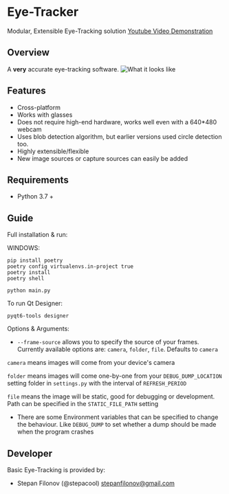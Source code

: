 # Eye-Tracker
Modular, Extensible Eye-Tracking solution
[Youtube Video Demonstration](https://youtu.be/zDN-wwd5cfo "Eye tracking")

## Overview
A **very** accurate eye-tracking software.
![What it looks like](https://i.imgur.com/DQRmibk.png)

## Features
- Cross-platform
- Works with glasses
- Does not require high-end hardware, works well even with a 640*480 webcam
- Uses blob detection algorithm, but earlier versions used circle detection too.
- Highly extensible/flexible
- New image sources or capture sources can easily be added

## Requirements
- Python 3.7 +

## Guide
Full installation & run:

WINDOWS:

```shell
pip install poetry
poetry config virtualenvs.in-project true
poetry install
poetry shell

python main.py
```

To run Qt Designer:
```shell
pyqt6-tools designer
```

Options & Arguments:

* `--frame-source` allows you to specify the source of your frames. Currently available options are: `camera`, `folder`, `file`. Defaults to `camera`

 `camera` means images will come from your device's camera
 
`folder` means images will come one-by-one from your `DEBUG_DUMP_LOCATION` setting folder in `settings.py` with the interval of `REFRESH_PERIOD`

 `file` means the image will be static, good for debugging or development. Path can be specified in the `STATIC_FILE_PATH` setting

* There are some Environment variables that can  be specified to change the behaviour. Like `DEBUG_DUMP` to set whether a dump should be made when the program crashes

## Developer
Basic Eye-Tracking is provided by:
- Stepan Filonov (@stepacool) stepanfilonov@gmail.com
